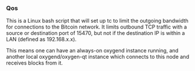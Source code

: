 ### Qos ###

This is a Linux bash script that will set up tc to limit the outgoing bandwidth for connections to the Bitcoin network. It limits outbound TCP traffic with a source or destination port of 15470, but not if the destination IP is within a LAN (defined as 192.168.x.x).

This means one can have an always-on oxygend instance running, and another local oxygend/oxygen-qt instance which connects to this node and receives blocks from it.
